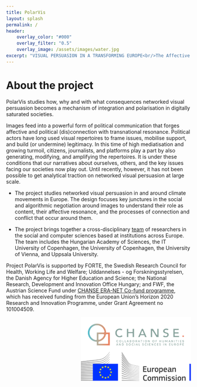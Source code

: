 ```yaml
---
title: PolarVis
layout: splash
permalink: /
header:
    overlay_color: "#000"
    overlay_filter: "0.5"
    overlay_image: /assets/images/water.jpg
excerpt: "VISUAL PERSUASION IN A TRANSFORMING EUROPE<br/>The Affective and Polarising Power of Visual Content in Online Political Discourse"
---
```


# About the project

PolarVis studies how, why and with what consequences networked visual persuasion becomes a mechanism of integration and polarisation in digitally saturated societies. 

Images feed into a powerful form of political communication that forges affective and political (dis)connection with transnational resonance. Political actors have long used visual repertoires to frame issues, mobilise support, and build (or undermine) legitimacy. In this time of high mediatisation and growing turmoil, citizens, journalists, and platforms play a part by also generating, modifying, and amplifying the repertoires. It is under these conditions that our narratives about ourselves, others, and the key issues facing our societies now play out. Until recently, however, it has not been possible to get analytical traction on networked visual persuasion at large scale.

   * The  project studies networked visual persuasion in and around climate movements in Europe. The design focuses key junctures in the social and algorithmic negotiation around images to understand their role as content, their affective resonance, and the processes of connection and conflict that occur around them.

   * The project brings together a cross-disciplinary [team](https://polarvis.github.io/team/) of researchers in the social and computer sciences based at institutions across Europe. The team includes the Hungarian Academy of Sciences, the IT University of Copenhagen, the University of Copenhagen, the University of Vienna, and Uppsala University.

Project PolarVis is supported by FORTE, the Swedish Research Council for Health, Working Life and Welfare; Uddannelses - og Forskningsstyrelsen, the Danish Agency for Higher Education and Science; the National Research, Development and Innovation Office Hungary; and FWF, the Austrian Science Fund under [CHANSE ERA-NET Co-fund programme](https://chanse.org/), which has received funding from the European Union’s Horizon 2020 Research and Innovation Programme, under Grant Agreement no 101004509.


<img align="right" width="300" src="/assets/images/chanse.png" />
<img align="right" width="300" src="/assets/images/commission.jpg" />





